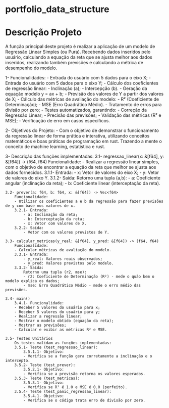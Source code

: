 # portfolio_data_structure

# Descrição Projeto
A função principal deste projeto é realizar a aplicação de um modelo de Regressão Linear Simples (ou Pura). Recebendo dados inseridos pelo usuário, calculando a equação da reta que se ajusta melhor aos dados inseridos, realizando também previsões e calculando a métrica de desempenho do modelo.

1- Funcionalidades:
    - Entrada do usuário com 5 dados para o eixo X;
    - Entrada do usuário com 5 dados para o eixo Y;
    - Cálculo dos coeficientes de regressão linear:
        - Inclinação (a);
        - Intercepção (b).
    - Geração da equação modelo y = ax + b;
    - Previsão dos valores de Y a partir dos valores de X;
    - Cálculo das métricas de avaliação do modelo:
        - R² (Coeficiente de Determinação);
        - MSE (Erro Quadrático Médio).
    - Tratamento de erros para divisão por zero;
    - Testes automatizados, garantindo:
        - Correção da Regressão Linear;
        - Precisão das previsões;
        - Validação das métricas (R² e MSE);
        - Verificação de erro em casos especificos.

2- Objetivos do Projeto:
    - Com o objetivo de demonstrar o funcionamento da regressão linear de forma prática e interativa, utilizando conceitos matemáticos e boas práticas de programação em rust. Trazendo a mente o conceito de machine learning, estatistica e rust.

3- Descrição das funções implementadas:
    3.1- regressao_linear(x: &[f64], y: &[f64]) -> (f64, f64)
        Funcionalidade:
        - Realizar a regressão linear simples, com o objetivo de encontrar a equação da reta que melhor se ajusta aos dados fornecidos.
        3.1.1- Entrada:
            - x: Vetor de valores do eixo X;
            - y: Vetor de valores do eixo Y.
        3.1.2- Saída:
            Retorno uma tupla (a,b):
            - a: Coeficiente angular (inclinação da reta);
            - b: Coeficiente linear (interceptação da reta).

    3.2- prever(a: f64, b: f64, x: &[f64]) -> Vec<f64>
        Funcionalidade:
        - Utilizar os coeficientes a e b da regressão para fazer previsões de y com base nos valores de x.
        3.2.1- Entrada:
            - a: Inclinação da reta;
            - b: Interceptação da reta;
            - x: Vetor com valores de X.
        3.2.2- Saída:
            - Vetor com os valores previstos de Y.

    3.3- calcular_metricas(y_real: &[f64], y_pred: &[f64]) -> (f64, f64)
        Funcionalidade:
        - Calcular métricas de avaliação do modelo.
        3.3.1- Entrada:
            - y_real: Valores reais observados;
            - y_pred: Valores previstos pelo modelo.
        3.3.2- Saída:
            Retorno uma tupla (r2, mse):
            - r2: Coeficiente de Determinação (R²) - mede o quão bem o modelo explica os dados;
            - mse: Erro Quadrático Médio - mede o erro médio das previsões.

    3.4- main()
        3.4.1- Funcionalidade:
        - Receber 5 valores do usuário para x;
        - Receber 5 valores do usuário para y;
        - Realizar a regressão linear;
        - Mostrar o modelo obtido (equação da reta);
        - Mostrar as previsões;
        - Calcular e exibir as métricas R² e MSE.

    3.5- Testes Unitários
        Os testes validam as funções implementadas:
        3.5.1- Teste (test_regressao_linear):
            3.5.1.1- Objetivo:
            - Verifica se a função gera corretamente a inclinação e o intercepto.
        3.5.2- Teste (test_prever):
            3.5.2.1- Objetivo:
            - Verifica se a previsão retorna os valores esperados.
        3.5.3- Teste (test_metricas):
            3.5.3.1- Objetivo:
            - Verifica se R² é 1.0 e MSE é 0.0 (perfeito).
        3.5.4- Teste (test_panic_regressao_linear):
            3.5.4.1- Objetivo:
            - Verifica se o código trata erro de divisão por zero.